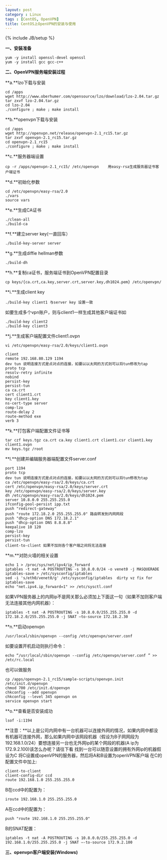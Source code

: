 ```yaml
---
layout: post
category : Linux
tags : [CentOS, OpenVPN]
title: CentOS上OpenVPN的安装与使用
---
```

{% include JB/setup %}

**一、安装准备**

    yum -y install openssl-devel openssl
    yum -y install gcc gcc-c++
 

**二、OpenVPN服务端安装过程**

**a.**lzo下载与安装

    cd /apps
    wget http://www.oberhumer.com/opensource/lzo/download/lzo-2.04.tar.gz
    tar zxvf lzo-2.04.tar.gz
    cd lzo-2.04
    ./configure ; make ; make install

**b.**openvpn下载与安装

    cd /apps
    wget http://openvpn.net/release/openvpn-2.1_rc15.tar.gz
    tar zxvf openvpn-2.1_rc15.tar.gz
    cd openvpn-2.1_rc15
    ./configure ; make ; make install

**c.**服务器端设置

    cp -r /apps/openvpn-2.1_rc15/ /etc/openvpn    用easy-rsa生成服务器证书客户端证书

**d.**初始化参数

    cd /etc/openvpn/easy-rsa/2.0
    ./vars
    source vars

**e.**生成CA证书

    ./clean-all
    ./build-ca

**f.**建立server key(一直回车）

    ./build-key-server server

**g.**生成diffie hellman参数

    ./build-dh

**h.**复制ca证书，服务端证书到OpenVPN配置目录

    cp keys/{ca.crt,ca.key,server.crt,server.key,dh1024.pem} /etc/openvpn/

**i.**生成client key

    ./build-key client1 与server key 设置一致

如要生成多个vpn账户，则与client1一样生成其他客户端证书如

    ./build-key client2
    ./build-key client3

**j.**生成客户端配置文件client1.ovpn

    vi /etc/openvpn/easy-rsa/2.0/keys/client1.ovpn
    
    client
    remote 192.168.80.129 1194
    dev tun 说明连接方式是点对点的连接，如要以以太网的方式则可以将tun修改为tap
    proto tcp
    resolv-retry infinite
    nobind
    persist-key
    persist-tun
    ca ca.crt
    cert client1.crt
    key client1.key
    ns-cert-type server
    comp-lzo
    route-delay 2
    route-method exe
    verb 3

**k.**打包客户端配置文件证书等

    tar czf keys.tgz ca.crt ca.key client1.crt client1.csr client1.key client1.ovpn
    mv keys.tgz /root

**l.**创建并编辑服务器端配置文件server.conf

    port 1194
    proto tcp
    dev tun 说明连接方式是点对点的连接，如要以以太网的方式则可以将tun修改为tap
    ca /etc/openvpn/easy-rsa/2.0/keys/ca.crt
    cert /etc/openvpn/easy-rsa/2.0/keys/server.crt
    key /etc/openvpn/easy-rsa/2.0/keys/server.key
    dh /etc/openvpn/easy-rsa/2.0/keys/dh1024.pem
    server 10.8.0.0 255.255.255.0
    ifconfig-pool-persist ipp.txt
    push "redirect-gateway"
    push "route 172.18.2.0 255.255.255.0" 路由转发到内网网段
    push "dhcp-option DNS 172.18.2.1"
    push "dhcp-option DNS 8.8.8.8"
    keepalive 10 120
    comp-lzo
    persist-key
    persist-tun
    client-to-client 如果不加则各个客户端之间将无法连接

**m.**对防火墙的相关设置

    echo 1 > /proc/sys/net/ipv4/ip_forward
    iptables -t nat -A POSTROUTING -s 10.8.0.0/24 -o venet0 -j MASQUERADE
    iptables-save > /etc/sysconfig/iptables
    sed -i 's/eth0/venet0/g' /etc/sysconfig/iptables  dirty vz fix for iptables-save
    echo "net.ipv4.ip_forward=1" >> /etc/sysctl.conf

如果VPN服务器上的内网ip不是网关那么必须加上下面这一句（如果不加则客户端无法连接其他内网机器）：

    iptables -t nat -A POSTROUTING -s 10.8.0.0/255.255.255.0 -d 172.18.2.0/255.255.255.0 -j SNAT –to-source 172.18.2.30

**n.**启动openvpn

    /usr/local/sbin/openvpn --config /etc/openvpn/server.conf

如要设置开机启动则执行命令：

    echo “/usr/local/sbin/openvpn --config /etc/openvpn/server.conf ” >> /etc/rc.local

也可以做服务

    cp /apps/openvpn-2.1_rc15/sample-scripts/openvpn.init /etc/init.d/openvpn
    chmod 700 /etc/init.d/openvpn
    chkconfig --add openvpn
    chkconfig --level 345 openvpn on
    service openvpn start

**o.**查看是否安装成功

    lsof -i:1194
 

**注意：**以上是公司内网中有一台机器可以连接外网的情况，如果内网中都没有机器可连接外网，那么如果内网中该网段机器（假设为B子网网段为192.168.1.0/24）要想连接另一台也无外网ip的某个网段的机器(A ip为172.9.2.100)该怎么办呢？请往下看
找到一台可以随意设置的拥有外网ip的机器假设为C
将C设置成openVPN的服务器，然后将A和B设置为openVPN客户端
在C的配置文件中加上:

    client-to-client
    client-config-dir ccd
    route 192.168.1.0 255.255.255.0

B在ccd中的配置为：

    iroute 192.168.1.0 255.255.255.0

A在ccd中的配置为：

    push "route 192.168.1.0 255.255.255.0"

B的SNAT配置：

    iptables -t nat -A POSTROUTING -s 10.8.0.0/255.255.255.0 -d 192.168.1.0/255.255.255.0 -j SNAT –-to-source 172.9.2.100
 

**三、openvpn客户端安装(Windows)**